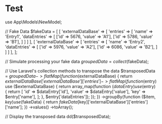 # Test
use App\Models\NewModel;

// Fake Data
$fakeData = [
    [
        'externalDataBase' => [
            'entries' => [
                'name' => 'Entry1',
                'dataEntries' => [
                    ['id' => 5676, 'value' => 'A1'],
                    ['id' => 5786, 'value' => 'B1'],
                ]
            ]
        ]
    ],
    [
        'externalDataBase' => [
            'entries' => [
                'name' => 'Entry2',
                'dataEntries' => [
                    ['id' => 5976, 'value' => 'A2'],
                    ['id' => 6086, 'value' => 'B2'],
                ]
            ]
        ]
    ],
];

// Simulate processing your fake data
$groupedData = collect($fakeData);

// Use Laravel's collection methods to transpose the data
$transposedData = $groupedData
    ->flatMap(function ($externalDataBase) {
        return $externalDataBase['externalDataBase']['entries']->flatMap(function ($entry) use ($externalDataBase) {
            return array_map(function ($dataEntry) use ($entry) {
                return [
                    'id' => $dataEntry['id'],
                    'value' => $dataEntry['value'],
                    'key' => $entry['name'],
                ];
            }, $entry['dataEntries']);
        });
    })
    ->groupBy(function ($item, $key) use ($fakeData) {
        return $fakeData[$key]['externalDataBase']['entries']['name'];
    })
    ->values()
    ->toArray();

// Display the transposed data
dd($transposedData);
